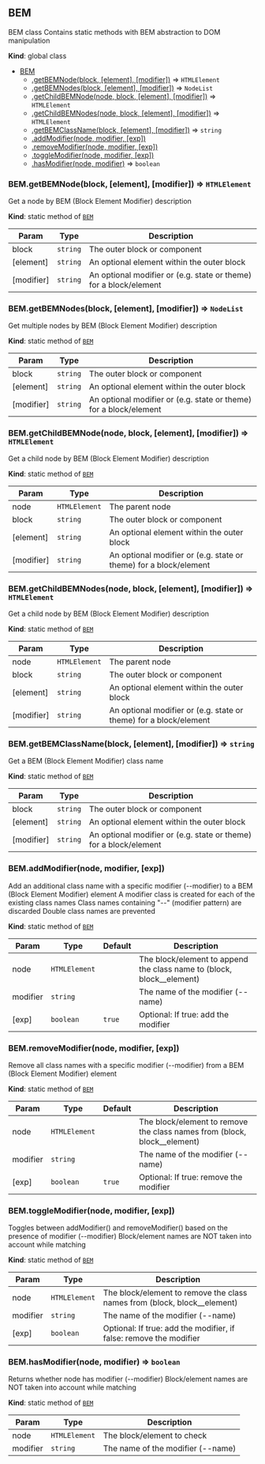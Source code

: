 <a name="BEM"></a>

## BEM
BEM class
Contains static methods with BEM abstraction to DOM manipulation

**Kind**: global class  

* [BEM](#BEM)
    * [.getBEMNode(block, [element], [modifier])](#BEM.getBEMNode) ⇒ <code>HTMLElement</code>
    * [.getBEMNodes(block, [element], [modifier])](#BEM.getBEMNodes) ⇒ <code>NodeList</code>
    * [.getChildBEMNode(node, block, [element], [modifier])](#BEM.getChildBEMNode) ⇒ <code>HTMLElement</code>
    * [.getChildBEMNodes(node, block, [element], [modifier])](#BEM.getChildBEMNodes) ⇒ <code>HTMLElement</code>
    * [.getBEMClassName(block, [element], [modifier])](#BEM.getBEMClassName) ⇒ <code>string</code>
    * [.addModifier(node, modifier, [exp])](#BEM.addModifier)
    * [.removeModifier(node, modifier, [exp])](#BEM.removeModifier)
    * [.toggleModifier(node, modifier, [exp])](#BEM.toggleModifier)
    * [.hasModifier(node, modifier)](#BEM.hasModifier) ⇒ <code>boolean</code>

<a name="BEM.getBEMNode"></a>

### BEM.getBEMNode(block, [element], [modifier]) ⇒ <code>HTMLElement</code>
Get a node by BEM (Block Element Modifier) description

**Kind**: static method of <code>[BEM](#BEM)</code>  

| Param | Type | Description |
| --- | --- | --- |
| block | <code>string</code> | The outer block or component |
| [element] | <code>string</code> | An optional element within the outer block |
| [modifier] | <code>string</code> | An optional modifier or (e.g. state or theme) for a block/element |

<a name="BEM.getBEMNodes"></a>

### BEM.getBEMNodes(block, [element], [modifier]) ⇒ <code>NodeList</code>
Get multiple nodes by BEM (Block Element Modifier) description

**Kind**: static method of <code>[BEM](#BEM)</code>  

| Param | Type | Description |
| --- | --- | --- |
| block | <code>string</code> | The outer block or component |
| [element] | <code>string</code> | An optional element within the outer block |
| [modifier] | <code>string</code> | An optional modifier or (e.g. state or theme) for a block/element |

<a name="BEM.getChildBEMNode"></a>

### BEM.getChildBEMNode(node, block, [element], [modifier]) ⇒ <code>HTMLElement</code>
Get a child node by BEM (Block Element Modifier) description

**Kind**: static method of <code>[BEM](#BEM)</code>  

| Param | Type | Description |
| --- | --- | --- |
| node | <code>HTMLElement</code> | The parent node |
| block | <code>string</code> | The outer block or component |
| [element] | <code>string</code> | An optional element within the outer block |
| [modifier] | <code>string</code> | An optional modifier or (e.g. state or theme) for a block/element |

<a name="BEM.getChildBEMNodes"></a>

### BEM.getChildBEMNodes(node, block, [element], [modifier]) ⇒ <code>HTMLElement</code>
Get a child node by BEM (Block Element Modifier) description

**Kind**: static method of <code>[BEM](#BEM)</code>  

| Param | Type | Description |
| --- | --- | --- |
| node | <code>HTMLElement</code> | The parent node |
| block | <code>string</code> | The outer block or component |
| [element] | <code>string</code> | An optional element within the outer block |
| [modifier] | <code>string</code> | An optional modifier or (e.g. state or theme) for a block/element |

<a name="BEM.getBEMClassName"></a>

### BEM.getBEMClassName(block, [element], [modifier]) ⇒ <code>string</code>
Get a BEM (Block Element Modifier) class name

**Kind**: static method of <code>[BEM](#BEM)</code>  

| Param | Type | Description |
| --- | --- | --- |
| block | <code>string</code> | The outer block or component |
| [element] | <code>string</code> | An optional element within the outer block |
| [modifier] | <code>string</code> | An optional modifier or (e.g. state or theme) for a block/element |

<a name="BEM.addModifier"></a>

### BEM.addModifier(node, modifier, [exp])
Add an additional class name with a specific modifier (--modifier) to a BEM (Block Element Modifier) element
A modifier class is created for each of the existing class names
Class names containing "--" (modifier pattern) are discarded
Double class names are prevented

**Kind**: static method of <code>[BEM](#BEM)</code>  

| Param | Type | Default | Description |
| --- | --- | --- | --- |
| node | <code>HTMLElement</code> |  | The block/element to append the class name to (block, block__element) |
| modifier | <code>string</code> |  | The name of the modifier (--name) |
| [exp] | <code>boolean</code> | <code>true</code> | Optional: If true: add the modifier |

<a name="BEM.removeModifier"></a>

### BEM.removeModifier(node, modifier, [exp])
Remove all class names with a specific modifier (--modifier) from a BEM (Block Element Modifier) element

**Kind**: static method of <code>[BEM](#BEM)</code>  

| Param | Type | Default | Description |
| --- | --- | --- | --- |
| node | <code>HTMLElement</code> |  | The block/element to remove the class names from (block, block__element) |
| modifier | <code>string</code> |  | The name of the modifier (--name) |
| [exp] | <code>boolean</code> | <code>true</code> | Optional: If true: remove the modifier |

<a name="BEM.toggleModifier"></a>

### BEM.toggleModifier(node, modifier, [exp])
Toggles between addModifier() and removeModifier() based on the presence of modifier (--modifier)
Block/element names are NOT taken into account while matching

**Kind**: static method of <code>[BEM](#BEM)</code>  

| Param | Type | Description |
| --- | --- | --- |
| node | <code>HTMLElement</code> | The block/element to remove the class names from (block, block__element) |
| modifier | <code>string</code> | The name of the modifier (--name) |
| [exp] | <code>boolean</code> | Optional: If true: add the modifier, if false: remove the modifier |

<a name="BEM.hasModifier"></a>

### BEM.hasModifier(node, modifier) ⇒ <code>boolean</code>
Returns whether node has modifier (--modifier)
Block/element names are NOT taken into account while matching

**Kind**: static method of <code>[BEM](#BEM)</code>  

| Param | Type | Description |
| --- | --- | --- |
| node | <code>HTMLElement</code> | The block/element to check |
| modifier | <code>string</code> | The name of the modifier (--name) |

